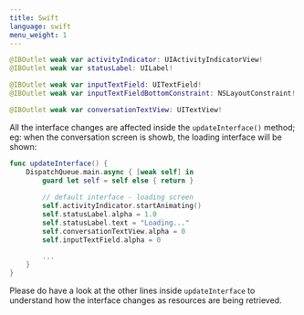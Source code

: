 ```yaml
---
title: Swift
language: swift
menu_weight: 1
---
```


```swift
@IBOutlet weak var activityIndicator: UIActivityIndicatorView!
@IBOutlet weak var statusLabel: UILabel!

@IBOutlet weak var inputTextField: UITextField!
@IBOutlet weak var inputTextFieldBottomConstraint: NSLayoutConstraint!

@IBOutlet weak var conversationTextView: UITextView!
```

All the interface changes are affected inside the `updateInterface()` method; eg: when the conversation screen is showb, the loading interface will be shown:

```swift
func updateInterface() {
    DispatchQueue.main.async { [weak self] in
        guard let self = self else { return }
        
        // default interface - loading screen
        self.activityIndicator.startAnimating()
        self.statusLabel.alpha = 1.0
        self.statusLabel.text = "Loading..."
        self.conversationTextView.alpha = 0
        self.inputTextField.alpha = 0

        ...
    }
}
```

Please do have a look at the other lines inside `updateInterface` to understand how the interface changes as resources are being retrieved.
